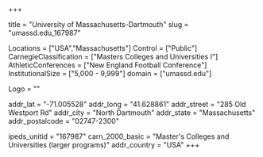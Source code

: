 
+++

title = "University of Massachusetts-Dartmouth"
slug = "umassd.edu_167987"

Locations = ["USA","Massachusetts"]
Control = ["Public"]
CarnegieClassification = ["Masters Colleges and Universities I"]
AthleticConferences = ["New England Football Conference"]
InstitutionalSize = ["5,000 - 9,999"]
domain = ["umassd.edu"]

Logo = ""

addr_lat = "-71.005528"
addr_long = "41.628861"
addr_street = "285 Old Westport Rd"
addr_city = "North Dartmouth"
addr_state = "Massachusetts"
addr_postalcode = "02747-2300"

ipeds_unitid = "167987"
carn_2000_basic = "Master's Colleges and Universities (larger programs)"
addr_country = "USA"
+++
    
